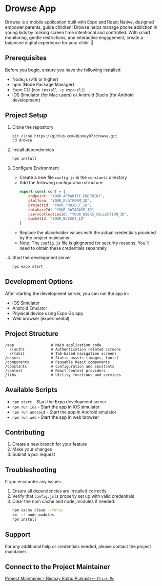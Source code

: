 # Drowse App

Drowse is a mobile application built with Expo and React Native, designed empower parents, guide children! Drowse helps manage phone addiction in young kids by making screen time intentional and controlled. With smart monitoring, gentle restrictions, and interactive engagement, create a balanced digital experience for your child. 🚀

## Prerequisites

Before you begin, ensure you have the following installed:
- Node.js (v16 or higher)
- npm (Node Package Manager)
- Expo CLI (`npm install -g expo-cli`)
- iOS Simulator (for Mac users) or Android Studio (for Android development)

## Project Setup

1. Clone the repository
   ```bash
   git clone https://github.com/Bismay07/drowse.git
   cd drowse
   ```

2. Install dependencies
   ```bash
   npm install
   ```

3. Configure Environment
   - Create a new file `config.js` in the `constants` directory
   - Add the following configuration structure:
     ```javascript
     export const conf = {
         endpoint: "YOUR_APPWRITE_ENDPOINT",
         platform: "YOUR_PLATFORM_ID",
         projectId: "YOUR_PROJECT_ID",
         databaseId: "YOUR_DATABASE_ID",
         usersCollectionId: "YOUR_USERS_COLLECTION_ID",
         bucketId: "YOUR_BUCKET_ID"
     }
     ```
   - Replace the placeholder values with the actual credentials provided by the project maintainer
   - Note: The `config.js` file is gitignored for security reasons. You'll need to obtain these credentials separately

4. Start the development server
   ```bash
   npx expo start
   ```

## Development Options

After starting the development server, you can run the app in:
- iOS Simulator
- Android Emulator
- Physical device using Expo Go app
- Web browser (experimental)

## Project Structure

```
/app                 # Main application code
  /(auth)            # Authentication related screens
  /(tabs)            # Tab-based navigation screens
/assets              # Static assets (images, fonts)
/components          # Reusable React components
/constants           # Configuration and constants
/context             # React Context providers
/libs                # Utility functions and services
```

## Available Scripts

- `npm start` - Start the Expo development server
- `npm run ios` - Start the app in iOS simulator
- `npm run android` - Start the app in Android emulator
- `npm run web` - Start the app in web browser

## Contributing

1. Create a new branch for your feature
2. Make your changes
3. Submit a pull request

## Troubleshooting

If you encounter any issues:
1. Ensure all dependencies are installed correctly
2. Verify that `config.js` is properly set up with valid credentials
3. Clear the npm cache and node_modules if needed:
   ```bash
   npm cache clean --force
   rm -rf node_modules
   npm install
   ```

## Support

For any additional help or credentials needed, please contact the project maintainer.

## Connect to the Project Maintainer
[Project Maintainer - Bismay Bibhu Prakash ⇠ `Click Me`](https://www.instagram.com/_bismay.__/)